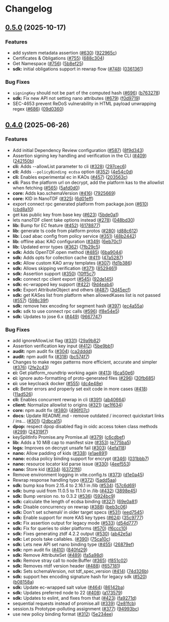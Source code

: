 # Changelog

## [0.5.0](https://github.com/opentdf/web-sdk/compare/sdk/v0.4.0...sdk-v0.5.0) (2025-10-17)


### Features

* add system metadata assertion ([#630](https://github.com/opentdf/web-sdk/issues/630)) ([922965c](https://github.com/opentdf/web-sdk/commit/922965c25c0a63b616dc833275152c4c55148ac3))
* Certificates & Obligations ([#755](https://github.com/opentdf/web-sdk/issues/755)) ([688c304](https://github.com/opentdf/web-sdk/commit/688c30490e21d6c2080c187f8915c3eece41251d))
* Get Namespace ([#756](https://github.com/opentdf/web-sdk/issues/756)) ([5b8ef25](https://github.com/opentdf/web-sdk/commit/5b8ef2518f16fbb69cb1d7b5e0297eb87f8e076c))
* **sdk:** initial obligations support in rewrap flow ([#748](https://github.com/opentdf/web-sdk/issues/748)) ([0361361](https://github.com/opentdf/web-sdk/commit/03613617974982fe39cc7ac1362a17f843a40e63))


### Bug Fixes

* `signingKey` should not be part of the computed hash ([#696](https://github.com/opentdf/web-sdk/issues/696)) ([b763278](https://github.com/opentdf/web-sdk/commit/b7632783b17413393db3ff2ac49a2ad9201ed8ef))
* **sdk:** Fix new API not setting nano attributes ([#679](https://github.com/opentdf/web-sdk/issues/679)) ([f0d9719](https://github.com/opentdf/web-sdk/commit/f0d97196ab258122fe9a07b7d7895017299a46c2))
* SEC-4653 prevent ReDoS vulnerability in HTML payload unwrapping regex ([#686](https://github.com/opentdf/web-sdk/issues/686)) ([09d0360](https://github.com/opentdf/web-sdk/commit/09d036055a4eea621d182f04b706fae6dc78c195))

## [0.4.0](https://github.com/opentdf/web-sdk/compare/v0.3.2...v0.4.0) (2025-06-26)


### Features

* Add initial Dependency Review configuration ([#587](https://github.com/opentdf/web-sdk/issues/587)) ([8f9d343](https://github.com/opentdf/web-sdk/commit/8f9d34373da1d5d01cfb58c064c108fac8503dfe))
* Assertion signing key handling and verification in the CLI ([#409](https://github.com/opentdf/web-sdk/issues/409)) ([242150b](https://github.com/opentdf/web-sdk/commit/242150b69d2fd428ed4c6cab4d27b1d258ebe11a))
* **cli:** Adds --allowList parameter to cli ([#328](https://github.com/opentdf/web-sdk/issues/328)) ([297cec6](https://github.com/opentdf/web-sdk/commit/297cec667ef3e87263ab9e58fae1482750009156))
* **cli:** Adds `--policyBinding ecdsa` option ([#352](https://github.com/opentdf/web-sdk/issues/352)) ([4e54c0d](https://github.com/opentdf/web-sdk/commit/4e54c0d6d9cd6b6d1c05296cf954431970509367))
* **cli:** Enables experimental ec in KAOs ([#457](https://github.com/opentdf/web-sdk/issues/457)) ([203563c](https://github.com/opentdf/web-sdk/commit/203563ce800f13bcf2efded7e499efae46debb99))
* **cli:** Pass the platform url on decrypt, add the platform kas to the allowlist when fetching ([#565](https://github.com/opentdf/web-sdk/issues/565)) ([5afd0d0](https://github.com/opentdf/web-sdk/commit/5afd0d058f9111a8fef420ec560e0dcf4fde6007))
* **core:** Adds kao.schemaVersion ([#416](https://github.com/opentdf/web-sdk/issues/416)) ([7925669](https://github.com/opentdf/web-sdk/commit/7925669cd6131e252147df126c6e1c0bedc3e0d0))
* **core:** KID in NanoTDF ([#325](https://github.com/opentdf/web-sdk/issues/325)) ([6d01eff](https://github.com/opentdf/web-sdk/commit/6d01eff5bdf2f9fde688b3dab4e57470fb255c88))
* export connect rpc generated platform from package.json ([#610](https://github.com/opentdf/web-sdk/issues/610)) ([cbd8a10](https://github.com/opentdf/web-sdk/commit/cbd8a10eb5e277c40b04e894f62bb3f53aa2a483))
* get kas public key from base key ([#623](https://github.com/opentdf/web-sdk/issues/623)) ([5bde0a1](https://github.com/opentdf/web-sdk/commit/5bde0a10e82b3c431d801aa683d42b7911aed882))
* lets nanoTDF client take options instead ([#278](https://github.com/opentdf/web-sdk/issues/278)) ([048bd30](https://github.com/opentdf/web-sdk/commit/048bd3063450dd56e6d9b749f9efd0fca451c6ee))
* **lib:** Bump for EC feature ([#452](https://github.com/opentdf/web-sdk/issues/452)) ([6178877](https://github.com/opentdf/web-sdk/commit/6178877c8a307fe461f3ce348cb63a7204ccda45))
* **lib:** generate ts code from platform protos ([#280](https://github.com/opentdf/web-sdk/issues/280)) ([d88c612](https://github.com/opentdf/web-sdk/commit/d88c612a8d7670ba16828c77662fe4f21dc8258c))
* **lib:** Load abac config from policy service ([#351](https://github.com/opentdf/web-sdk/issues/351)) ([48b2442](https://github.com/opentdf/web-sdk/commit/48b24426c26ff56e0edb7d2e78eda34e844be135))
* **lib:** offline abac KAO configuration ([#349](https://github.com/opentdf/web-sdk/issues/349)) ([6eb70c1](https://github.com/opentdf/web-sdk/commit/6eb70c1fdfc4e18308dbb898594fa773e1f2c7a8))
* **lib:** Updated error types ([#362](https://github.com/opentdf/web-sdk/issues/362)) ([7fb29c5](https://github.com/opentdf/web-sdk/commit/7fb29c5ef519720f7d2c9c8e488e6246743e8d1c))
* **sdk:** Adds OpenTDF.open method ([#485](https://github.com/opentdf/web-sdk/issues/485)) ([6ba9044](https://github.com/opentdf/web-sdk/commit/6ba90445b263bf8084b421faab742c93688446dd))
* **sdk:** Adds opts for collection cache ([#411](https://github.com/opentdf/web-sdk/issues/411)) ([47a5287](https://github.com/opentdf/web-sdk/commit/47a528718dbffe999894ecdae904930919fcc9ed))
* **sdk:** Allow custom KAO array templates ([#307](https://github.com/opentdf/web-sdk/issues/307)) ([fd1b386](https://github.com/opentdf/web-sdk/commit/fd1b38677b309083a54c0818b316d9e39d7aa649))
* **sdk:** Allows skipping verification ([#371](https://github.com/opentdf/web-sdk/issues/371)) ([8529461](https://github.com/opentdf/web-sdk/commit/85294612fb6886fa4da6cf4d070c54168ed634de))
* **sdk:** Assertion support ([#350](https://github.com/opentdf/web-sdk/issues/350)) ([10ff5c7](https://github.com/opentdf/web-sdk/commit/10ff5c7b940a1287cb2dfbbaeee50ba58d0b85a7))
* **sdk:** connect rpc client export ([#545](https://github.com/opentdf/web-sdk/issues/545)) ([92de145](https://github.com/opentdf/web-sdk/commit/92de1451cc18c9385d35331dafa4b078e7a1736b))
* **sdk:** ec-wrapped key support ([#422](https://github.com/opentdf/web-sdk/issues/422)) ([9d4eab4](https://github.com/opentdf/web-sdk/commit/9d4eab46de11bbbe8bc660149fad245853d18e94))
* **sdk:** Export AttributeObject and others ([#487](https://github.com/opentdf/web-sdk/issues/487)) ([3d45ecf](https://github.com/opentdf/web-sdk/commit/3d45ecfa07f27ba62d47a416a056481a7b5d859e))
* **sdk:** get KASes list from platform when allowedKases list is not passed ([#557](https://github.com/opentdf/web-sdk/issues/557)) ([598c39f](https://github.com/opentdf/web-sdk/commit/598c39f2bccb4eb2a0f19143cf1d47d07bd65232))
* **sdk:** remove hex encoding for segment hash ([#397](https://github.com/opentdf/web-sdk/issues/397)) ([ec4a55a](https://github.com/opentdf/web-sdk/commit/ec4a55a2890375b7dd5be61dafa93b505e54be7b))
* **sdk:** sdk to use connect rpc calls ([#596](https://github.com/opentdf/web-sdk/issues/596)) ([f8e54e5](https://github.com/opentdf/web-sdk/commit/f8e54e5ff0a5775a2e7c3e487d1f16b227231583))
* **sdk:** Updates to jose 6.x ([#449](https://github.com/opentdf/web-sdk/issues/449)) ([9667747](https://github.com/opentdf/web-sdk/commit/966774769a674d65b5a32e002687f08104844732))


### Bug Fixes

* add ignoreAllowList flag ([#331](https://github.com/opentdf/web-sdk/issues/331)) ([29a9b82](https://github.com/opentdf/web-sdk/commit/29a9b82e98bd99c95a59288949ff182103c09a05))
* Assertion verification key input ([#412](https://github.com/opentdf/web-sdk/issues/412)) ([5be9bb1](https://github.com/opentdf/web-sdk/commit/5be9bb11bb73b5859ea7f18a6309dd70e93dc94a))
* **audit:** npm audit fix ([#304](https://github.com/opentdf/web-sdk/issues/304)) ([ca2dddd](https://github.com/opentdf/web-sdk/commit/ca2dddd189970ed368e1f9213a15e3eaafb3dde3))
* **audit:** npm audit fix ([#318](https://github.com/opentdf/web-sdk/issues/318)) ([bc574f7](https://github.com/opentdf/web-sdk/commit/bc574f7878e5583b90ca5bab2f80a1a111df7b99))
* Changes to make regex patterns more efficient, accurate and simpler ([#376](https://github.com/opentdf/web-sdk/issues/376)) ([2fe2c43](https://github.com/opentdf/web-sdk/commit/2fe2c43ee3c481f6f40eba11a50e0ab8155ea024))
* **ci:** Get platform_roundtrip working again ([#413](https://github.com/opentdf/web-sdk/issues/413)) ([6ca50e6](https://github.com/opentdf/web-sdk/commit/6ca50e6f3b2d945c98993190784a78e960438d8f))
* **ci:** ignore auto-formatting of proto-generated files ([#296](https://github.com/opentdf/web-sdk/issues/296)) ([30fb685](https://github.com/opentdf/web-sdk/commit/30fb6858d16ed488e6e5eed2ee38700782261d61))
* **ci:** use keycloack docker ([#555](https://github.com/opentdf/web-sdk/issues/555)) ([dc4e48e](https://github.com/opentdf/web-sdk/commit/dc4e48e571b3c3fcd0f29c6e26c4814d1e0acc61))
* **cli:** Better errors and properly set exit code in more cases ([#418](https://github.com/opentdf/web-sdk/issues/418)) ([11ad526](https://github.com/opentdf/web-sdk/commit/11ad526ed29f8c334d1d048dacd8302795ce5589))
* **cli:** Enables concurrent rewrap in cli ([#391](https://github.com/opentdf/web-sdk/issues/391)) ([ab40664](https://github.com/opentdf/web-sdk/commit/ab40664e5b0fb26b9056066fdb6fa2224ffd74a5))
* **client:** Normalize allowlist to origins ([#321](https://github.com/opentdf/web-sdk/issues/321)) ([ac1f634](https://github.com/opentdf/web-sdk/commit/ac1f634df2db559f895ac1317dad8c5af14da680))
* **core:** npm audit fix ([#380](https://github.com/opentdf/web-sdk/issues/380)) ([496f07c](https://github.com/opentdf/web-sdk/commit/496f07ca7029ded39bd0c71a59f1c7220dd419c1))
* **docs:** Update README.md - remove outdated / incorrect quickstart links / ins… ([#301](https://github.com/opentdf/web-sdk/issues/301)) ([2dbca15](https://github.com/opentdf/web-sdk/commit/2dbca15deb0b590055c70a4ba93b828cd27ee3d1))
* **dpop:** respect dpop disabled flag in oidc access token class methods ([#299](https://github.com/opentdf/web-sdk/issues/299)) ([24319f7](https://github.com/opentdf/web-sdk/commit/24319f72c70ee30a1a242c0e37d0d775eca91604))
* keySplitInfo Promise.any Promise.all ([#379](https://github.com/opentdf/web-sdk/issues/379)) ([c6cdbef](https://github.com/opentdf/web-sdk/commit/c6cdbefc5c2cffda0c8a70972ee115e60112bfa4))
* **lib:** Adds a 10 MiB cap to manifest size ([#353](https://github.com/opentdf/web-sdk/issues/353)) ([e775ba5](https://github.com/opentdf/web-sdk/commit/e775ba5b7d9fca7f91ce9a50650d4e69a03711bc))
* **logs:** Improves on decrypt unsafe fail ([#303](https://github.com/opentdf/web-sdk/issues/303)) ([4efa118](https://github.com/opentdf/web-sdk/commit/4efa118a0d307ea08d6b941670d610d82cb4af50))
* **nano:** Allow padding of kids ([#338](https://github.com/opentdf/web-sdk/issues/338)) ([e1ae891](https://github.com/opentdf/web-sdk/commit/e1ae8912617869e298325df57f4888e5fe3a14a6))
* **nano:** ecdsa policy binding support for encrypt ([#346](https://github.com/opentdf/web-sdk/issues/346)) ([031bbb7](https://github.com/opentdf/web-sdk/commit/031bbb7154a638c3b0c55ea58369af3182414f94))
* **nano:** resource locator kid parse issue ([#330](https://github.com/opentdf/web-sdk/issues/330)) ([4eef553](https://github.com/opentdf/web-sdk/commit/4eef553dc5a779637c1ea8567b27d411524643f3))
* **nano:** Store kid ([#334](https://github.com/opentdf/web-sdk/issues/334)) ([63721f6](https://github.com/opentdf/web-sdk/commit/63721f634bb1bb4b3cfd91343eff67fdabd7e603))
* Remove environment logging in vite.config.ts ([#373](https://github.com/opentdf/web-sdk/issues/373)) ([d1e0a45](https://github.com/opentdf/web-sdk/commit/d1e0a4538e2f5ba58d42dbad3754131b6a533612))
* Rewrap response handling typo ([#372](https://github.com/opentdf/web-sdk/issues/372)) ([5add5aa](https://github.com/opentdf/web-sdk/commit/5add5aa1be96abf08c15573080e8e8e537e939f8))
* **sdk:** bump koa from 2.15.4 to 2.16.1 in /lib ([#534](https://github.com/opentdf/web-sdk/issues/534)) ([57c6d69](https://github.com/opentdf/web-sdk/commit/57c6d69862c577d5b459cb57edf8865f87c75dab))
* **sdk:** bump uuid from 11.0.5 to 11.1.0 in /lib ([#432](https://github.com/opentdf/web-sdk/issues/432)) ([3898e45](https://github.com/opentdf/web-sdk/commit/3898e4513ade1a1c5a1799ef58bef249f02bb14f))
* **sdk:** Bump version no. to 0.3.2 ([#536](https://github.com/opentdf/web-sdk/issues/536)) ([5924bc9](https://github.com/opentdf/web-sdk/commit/5924bc9f3cdb694b8f1be8ddd53f1b59e4f96115))
* **sdk:** calculate the length of ecdsa binding ([#327](https://github.com/opentdf/web-sdk/issues/327)) ([69e0a81](https://github.com/opentdf/web-sdk/commit/69e0a8156f747c27aa185f0cb22498b0a9ed8e53))
* **sdk:** Disable concurrency on rewrap ([#388](https://github.com/opentdf/web-sdk/issues/388)) ([beb3c06](https://github.com/opentdf/web-sdk/commit/beb3c0644683549b0c6eaf6858b27c6222512e35))
* **sdk:** Don't set schemaV in older target specs ([#531](https://github.com/opentdf/web-sdk/issues/531)) ([eed7545](https://github.com/opentdf/web-sdk/commit/eed7545fca60e94123697adca151b470c1719be4))
* **sdk:** Enable support for more KAS key types ([#624](https://github.com/opentdf/web-sdk/issues/624)) ([35c9777](https://github.com/opentdf/web-sdk/commit/35c977767f6b7291d2b6d96e803cac45d71ddcd2))
* **sdk:** Fix assertion output for legacy mode ([#533](https://github.com/opentdf/web-sdk/issues/533)) ([d54d777](https://github.com/opentdf/web-sdk/commit/d54d777ada207d82c99672dd9ab9d82b1a3fb8ce))
* **sdk:** Fix for queries to older platforms ([#570](https://github.com/opentdf/web-sdk/issues/570)) ([f6ccc10](https://github.com/opentdf/web-sdk/commit/f6ccc106747027e8e01f4074d270402f047e464a))
* **sdk:** Fixes generating ztdf 4.2.2 output ([#530](https://github.com/opentdf/web-sdk/issues/530)) ([ab42e5a](https://github.com/opentdf/web-sdk/commit/ab42e5a1f8463d6cbc18695f53c56b3403950fdd))
* **sdk:** Let pools take callables. ([#390](https://github.com/opentdf/web-sdk/issues/390)) ([75ca10c](https://github.com/opentdf/web-sdk/commit/75ca10c018dc61fdc9f3892c40a6b14daed2f4c2))
* **sdk:** Lets new API set nano binding type ([#455](https://github.com/opentdf/web-sdk/issues/455)) ([26879ef](https://github.com/opentdf/web-sdk/commit/26879ef9e81dbe5b8daff065c2ad7ef433072669))
* **sdk:** npm audit fix ([#410](https://github.com/opentdf/web-sdk/issues/410)) ([840fd29](https://github.com/opentdf/web-sdk/commit/840fd297a419d5fa402e68bed04b45698d2d5214))
* **sdk:** Remove AttributeSet ([#489](https://github.com/opentdf/web-sdk/issues/489)) ([fa5a98d](https://github.com/opentdf/web-sdk/commit/fa5a98dcceacd0c92554c5822780a8300f2b29d7))
* **sdk:** Remove stray call to node:Buffer ([#365](https://github.com/opentdf/web-sdk/issues/365)) ([f851c02](https://github.com/opentdf/web-sdk/commit/f851c026455c6d6389c02f11cef478c2e08345c4))
* **sdk:** Removes ntdf version header ([#488](https://github.com/opentdf/web-sdk/issues/488)) ([f657181](https://github.com/opentdf/web-sdk/commit/f657181c63a23a83876b689d42b9910d9937420a))
* **sdk:** Sets schemaVersion, not tdf_spec_version ([#414](https://github.com/opentdf/web-sdk/issues/414)) ([74d326b](https://github.com/opentdf/web-sdk/commit/74d326b940049e9e9943648cd71ade723d16522d))
* **sdk:** support hex encoding signature hash for legacy sdk ([#520](https://github.com/opentdf/web-sdk/issues/520)) ([b08158a](https://github.com/opentdf/web-sdk/commit/b08158ae258b8e9bc65cad4b3cf64031de5d8f5b))
* **sdk:** Update ec-wrapped salt value ([#464](https://github.com/opentdf/web-sdk/issues/464)) ([86142ba](https://github.com/opentdf/web-sdk/commit/86142baef4992ebe3e2245435fc97e896a65380a))
* **sdk:** Updates preferred node to 22 ([#408](https://github.com/opentdf/web-sdk/issues/408)) ([a173579](https://github.com/opentdf/web-sdk/commit/a1735793a1129045d4e7db61d99edd5d66b8d911))
* **sdk:** Updates to eslint, and fixes from that ([#423](https://github.com/opentdf/web-sdk/issues/423)) ([fa9271d](https://github.com/opentdf/web-sdk/commit/fa9271d9dc32d6b8c27f6c83c71cb512b8430d99))
* sequential requests instead of promise.all ([#339](https://github.com/opentdf/web-sdk/issues/339)) ([2e81fcb](https://github.com/opentdf/web-sdk/commit/2e81fcb2d75f0d5bfbf0fc683e8dabf0cb3cf00d))
* session.ts Prototype-polluting assignment ([#377](https://github.com/opentdf/web-sdk/issues/377)) ([94993bc](https://github.com/opentdf/web-sdk/commit/94993bc856bdb447d7e4b382ac7449cbce0f5f3d))
* use new policy binding format ([#312](https://github.com/opentdf/web-sdk/issues/312)) ([5e234ee](https://github.com/opentdf/web-sdk/commit/5e234ee0ae013e91b98bf6ca7341377e12565ca4))
